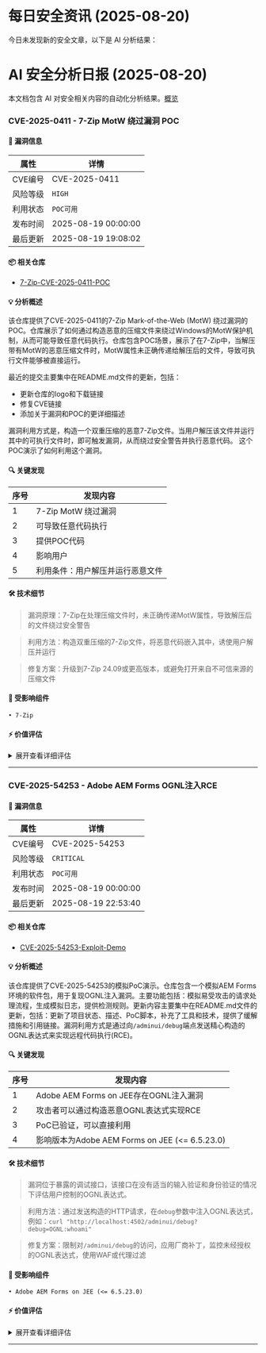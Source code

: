 # 每日安全资讯 (2025-08-20)

今日未发现新的安全文章，以下是 AI 分析结果：

# AI 安全分析日报 (2025-08-20)

本文档包含 AI 对安全相关内容的自动化分析结果。[概览](https://blog.897010.xyz/c/today)


### CVE-2025-0411 - 7-Zip MotW 绕过漏洞 POC

#### 📌 漏洞信息

| 属性 | 详情 |
|------|------|
| CVE编号 | CVE-2025-0411 |
| 风险等级 | `HIGH` |
| 利用状态 | `POC可用` |
| 发布时间 | 2025-08-19 00:00:00 |
| 最后更新 | 2025-08-19 19:08:02 |

#### 📦 相关仓库

- [7-Zip-CVE-2025-0411-POC](https://github.com/dpextreme/7-Zip-CVE-2025-0411-POC)

#### 💡 分析概述

该仓库提供了CVE-2025-0411的7-Zip Mark-of-the-Web (MotW) 绕过漏洞的POC。仓库展示了如何通过构造恶意的压缩文件来绕过Windows的MotW保护机制，从而可能导致任意代码执行。仓库包含POC场景，展示了在7-Zip中，当解压带有MotW的恶意压缩文件时，MotW属性未正确传递给解压后的文件，导致可执行文件能够被直接运行。 

最近的提交主要集中在README.md文件的更新，包括：
- 更新仓库的logo和下载链接
- 修复CVE链接
- 添加关于漏洞和POC的更详细描述

漏洞利用方式是，构造一个双重压缩的恶意7-Zip文件。当用户解压该文件并运行其中的可执行文件时，即可触发漏洞，从而绕过安全警告并执行恶意代码。  这个POC演示了如何利用这个漏洞。


#### 🔍 关键发现

| 序号 | 发现内容 |
|------|----------|
| 1 | 7-Zip MotW 绕过漏洞 |
| 2 | 可导致任意代码执行 |
| 3 | 提供POC代码 |
| 4 | 影响用户 |
| 5 | 利用条件：用户解压并运行恶意文件 |

#### 🛠️ 技术细节

> 漏洞原理：7-Zip在处理压缩文件时，未正确传递MotW属性，导致解压后的文件绕过安全警告

> 利用方法：构造双重压缩的7-Zip文件，将恶意代码嵌入其中，诱使用户解压并运行

> 修复方案：升级到7-Zip 24.09或更高版本，或避免打开来自不可信来源的压缩文件


#### 🎯 受影响组件

```
• 7-Zip
```

#### ⚡ 价值评估

<details>
<summary>展开查看详细评估</summary>

该漏洞允许远程代码执行，提供了POC，并且影响了广泛使用的7-Zip。虽然需要用户交互，但危害性高。
</details>

---

### CVE-2025-54253 - Adobe AEM Forms OGNL注入RCE

#### 📌 漏洞信息

| 属性 | 详情 |
|------|------|
| CVE编号 | CVE-2025-54253 |
| 风险等级 | `CRITICAL` |
| 利用状态 | `POC可用` |
| 发布时间 | 2025-08-19 00:00:00 |
| 最后更新 | 2025-08-19 22:53:40 |

#### 📦 相关仓库

- [CVE-2025-54253-Exploit-Demo](https://github.com/jm7knz/CVE-2025-54253-Exploit-Demo)

#### 💡 分析概述

该仓库提供了CVE-2025-54253的模拟PoC演示。仓库包含一个模拟AEM Forms环境的软件包，用于复现OGNL注入漏洞。主要功能包括：模拟易受攻击的请求处理流程，生成模拟日志，提供检测规则。更新内容主要集中在README.md文件的更新，包括：更新了项目状态、描述、PoC脚本，补充了工具和技术，提供了缓解措施和引用链接。漏洞利用方式是通过向`/adminui/debug`端点发送精心构造的OGNL表达式来实现远程代码执行(RCE)。

#### 🔍 关键发现

| 序号 | 发现内容 |
|------|----------|
| 1 | Adobe AEM Forms on JEE存在OGNL注入漏洞 |
| 2 | 攻击者可以通过构造恶意OGNL表达式实现RCE |
| 3 | PoC已验证，可以直接利用 |
| 4 | 影响版本为Adobe AEM Forms on JEE (<= 6.5.23.0) |

#### 🛠️ 技术细节

> 漏洞位于暴露的调试接口，该接口在没有适当的输入验证和身份验证的情况下评估用户控制的OGNL表达式。

> 利用方法：通过发送构造的HTTP请求，在`debug`参数中注入OGNL表达式，例如：`curl "http://localhost:4502/adminui/debug?debug=OGNL:whoami"`

> 修复方案：限制对`/adminui/debug`的访问，应用厂商补丁，监控未经授权的OGNL表达式，使用WAF或代理过滤


#### 🎯 受影响组件

```
• Adobe AEM Forms on JEE (<= 6.5.23.0)
```

#### ⚡ 价值评估

<details>
<summary>展开查看详细评估</summary>

该漏洞影响广泛使用的Adobe AEM Forms组件，且存在明确的PoC和利用方法，可直接进行远程代码执行，危害极大。
</details>

---
